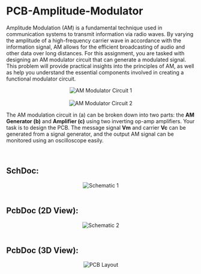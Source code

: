 # PCB-Amplitude-Modulator

Amplitude Modulation (AM) is a fundamental technique used in communication systems to transmit information via radio waves. By varying the amplitude of a high-frequency carrier wave in accordance with the information signal, AM allows for the efficient broadcasting of audio and other data over long distances. For this assignment, you are tasked with designing an AM modulator circuit that can generate a modulated signal. This problem will provide practical insights into the principles of AM, as well as help you understand the essential components involved in creating a functional modulator circuit.


<div align="center">
  <img src="https://github.com/user-attachments/assets/95e4f8e6-9137-4774-ab9f-9365bdf2e393" alt="AM Modulator Circuit 1" />
</div>

<br>


<div align="center">
  <img src="https://github.com/user-attachments/assets/47c1b249-98fa-4107-bbc6-b2710ec701d5" alt="AM Modulator Circuit 2" />
</div>


The AM modulation circuit in (a) can be broken down into two parts: the **AM Generator (b)** and **Amplifier (c)** using two inverting op-amp amplifiers. Your task is to design the PCB. The message signal **Vm** and carrier **Vc** can be generated from a signal generator, and the output AM signal can be monitored using an oscilloscope easily.

<br>


## SchDoc:

<div align="center">
  <img src="https://github.com/user-attachments/assets/bed183fd-01a2-41ad-96c0-a70fc1d8e26b" alt="Schematic 1" />
</div>

<br>

## PcbDoc (2D View):

<div align="center">
  <img src="https://github.com/user-attachments/assets/06b52a16-8a1a-463b-acea-63884caa7bcb" alt="Schematic 2" />
</div>

<br>

## PcbDoc (3D View):


<div align="center">
  <img src="https://github.com/user-attachments/assets/5beccfbb-5088-47f2-b678-0b125e3a30ab" alt="PCB Layout" />
</div>



